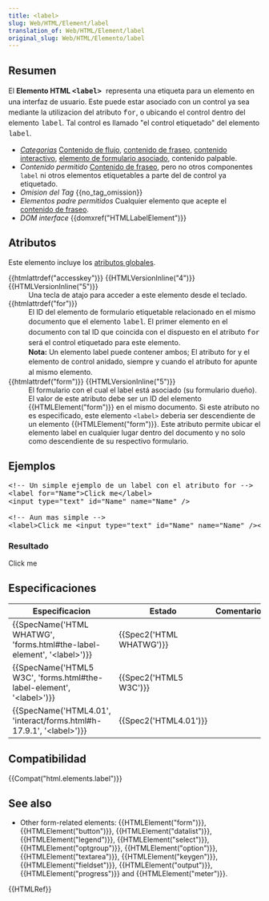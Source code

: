 ```yaml
---
title: <label>
slug: Web/HTML/Element/label
translation_of: Web/HTML/Element/label
original_slug: Web/HTML/Elemento/label
---
```

<h2 id="Resumen">Resumen</h2>

<p>El<em> </em><strong>Elemento </strong><strong style="line-height: 1.5;">HTML </strong><strong style="line-height: 1.5;"><code style="font-size: 14px;">&lt;label&gt; </code></strong><span style="line-height: 1.5;">representa una etiqueta para un elemento en una interfaz de usuario. Este puede estar asociado con un control ya sea mediante la utilizacion del atributo </span><span style="font-family: 'Courier New','Andale Mono',monospace; line-height: normal;">for</span><span style="line-height: 1.5;">, o ubicando el control dentro del elemento </span><span style="font-family: 'Courier New','Andale Mono',monospace; line-height: normal;">label</span><span style="line-height: 1.5;">. Tal control es llamado "el control etiquetado" del elemento </span><span style="font-family: 'Courier New','Andale Mono',monospace; line-height: normal;">label</span><span style="line-height: 1.5;">.</span></p>

<ul class="">
 <li><dfn><a href="/en-US/docs/Web/HTML/Content_categories">Categorias</a></dfn> <a href="/en-US/docs/Web/HTML/Content_categories#Flow_content">Contenido de flujo</a>, <a href="/en-US/docs/Web/HTML/Content_categories#Phrasing_content">contenido de fraseo</a>, <a href="/en-US/docs/Web/HTML/Content_categories#Interactive_content">contenido interactivo</a>, <a href="/en-US/docs/Web/HTML/Content_categories#Form-associated_content">elemento de formulario asociado</a>, contenido palpable.</li>
 <li><dfn>Contenido permitido</dfn> <a href="/en-US/docs/Web/HTML/Content_categories#Phrasing_content">Contenido de fraseo</a>, pero no otros componentes <code>label</code> ni otros elementos etiquetables a parte del de control ya etiquetado.</li>
 <li><dfn>Omision del Tag</dfn> {{no_tag_omission}}</li>
 <li><dfn>Elementos padre permitidos</dfn> Cualquier elemento que acepte el <a href="/en-US/docs/Web/HTML/Content_categories#Phrasing_content">contenido de fraseo</a>.</li>
 <li><dfn>DOM interface</dfn> {{domxref("HTMLLabelElement")}}</li>
</ul>

<h2 id="Atributos">Atributos</h2>

<p>Este elemento incluye los <a href="https://developer.mozilla.org/en-US/docs/Web/HTML/Global_attributes">atributos globales</a>.</p>

<dl>
 <dt>{{htmlattrdef("accesskey")}} {{HTMLVersionInline("4")}} {{HTMLVersionInline("5")}}</dt>
 <dd>Una tecla de atajo para acceder a este elemento desde el teclado.</dd>
 <dt>{{htmlattrdef("for")}}</dt>
 <dd>El ID del elemento de formulario etiquetable relacionado en el mismo documento que el elemento <span style="font-family: 'Courier New','Andale Mono',monospace; line-height: normal;">label</span><span style="line-height: 1.5;">. El primer elemento en el documento con tal ID que coincida con el dispuesto en el atributo </span><span style="font-family: 'Courier New','Andale Mono',monospace; line-height: normal;">for</span><span style="line-height: 1.5;"> será el control etiquetado para este elemento.</span>
 
 <div class="note"><strong>Nota:</strong> Un elemento label puede contener ambos; El atributo for y el elemento de control anidado, siempre y cuando el atributo for <span style="line-height: 1.5em;">apunte al mismo elemento. </span></div>
 </dd>
 <dt>{{htmlattrdef("form")}} {{HTMLVersionInline("5")}}</dt>
 <dd>El formulario con el cual el label está asociado (su formulario dueño). El valor de este atributo debe ser un ID del elemento {{HTMLElement("form")}} en el mismo documento. Si este atributo no es especificado, este elemento <code>&lt;label&gt;</code> deberia ser descendiente de un elemento {{HTMLElement("form")}}. Este atributo permite ubicar el elemento label en cualquier lugar dentro del documento y no solo como descendiente de su respectivo formulario.</dd>
</dl>

<h2 id="Ejemplos">Ejemplos</h2>

<pre class="brush: html">&lt;!-- Un simple ejemplo de un label con el atributo for --&gt;
&lt;label for="Name"&gt;Click me&lt;/label&gt;
&lt;input type="text" id="Name" name="Name" /&gt;

&lt;!-- Aun mas simple --&gt;
&lt;label&gt;Click me &lt;input type="text" id="Name" name="Name" /&gt;&lt;/label&gt;</pre>

<h3 id="Resultado">Resultado</h3>

<p>Click me</p>

<h2 id="Specifications" name="Specifications">Especificaciones</h2>

<table class="standard-table">
 <thead>
  <tr>
   <th scope="col">Especificacion</th>
   <th scope="col">Estado</th>
   <th scope="col">Comentario</th>
  </tr>
 </thead>
 <tbody>
  <tr>
   <td>{{SpecName('HTML WHATWG', 'forms.html#the-label-element', '&lt;label&gt;')}}</td>
   <td>{{Spec2('HTML WHATWG')}}</td>
   <td> </td>
  </tr>
  <tr>
   <td>{{SpecName('HTML5 W3C', 'forms.html#the-label-element', '&lt;label&gt;')}}</td>
   <td>{{Spec2('HTML5 W3C')}}</td>
   <td> </td>
  </tr>
  <tr>
   <td>{{SpecName('HTML4.01', 'interact/forms.html#h-17.9.1', '&lt;label&gt;')}}</td>
   <td>{{Spec2('HTML4.01')}}</td>
   <td> </td>
  </tr>
 </tbody>
</table>

<h2 id="Compatibilidad">Compatibilidad</h2>

{{Compat("html.elements.label")}}

<h2 id="See_also">See also</h2>

<ul>
 <li>Other form-related elements: {{HTMLElement("form")}}, {{HTMLElement("button")}}, {{HTMLElement("datalist")}}, {{HTMLElement("legend")}}, {{HTMLElement("select")}}, {{HTMLElement("optgroup")}}, {{HTMLElement("option")}}, {{HTMLElement("textarea")}}, {{HTMLElement("keygen")}}, {{HTMLElement("fieldset")}}, {{HTMLElement("output")}}, {{HTMLElement("progress")}} and {{HTMLElement("meter")}}.</li>
</ul>

<div>{{HTMLRef}}</div>

